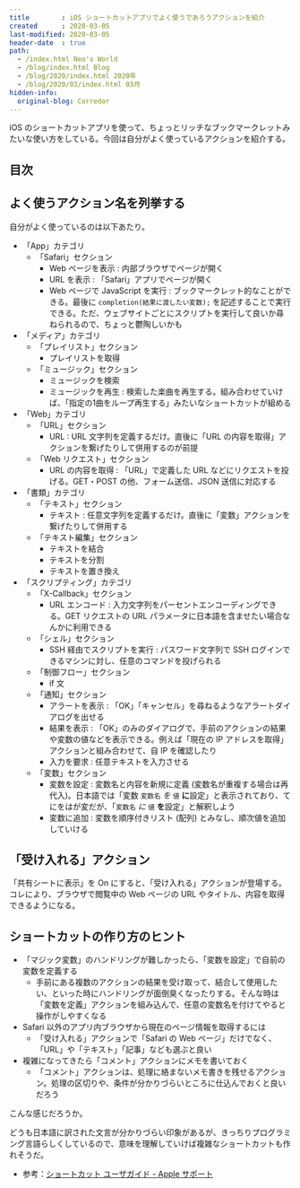 ```yaml
---
title        : iOS ショートカットアプリでよく使うであろうアクションを紹介
created      : 2020-03-05
last-modified: 2020-03-05
header-date  : true
path:
  - /index.html Neo's World
  - /blog/index.html Blog
  - /blog/2020/index.html 2020年
  - /blog/2020/03/index.html 03月
hidden-info:
  original-blog: Corredor
---
```


iOS のショートカットアプリを使って、ちょっとリッチなブックマークレットみたいな使い方をしている。今回は自分がよく使っているアクションを紹介する。

## 目次

## よく使うアクション名を列挙する

自分がよく使っているのは以下あたり。

- 「App」カテゴリ
  - 「Safari」セクション
      - Web ページを表示 : 内部ブラウザでページが開く
      - URL を表示 : 「Safari」アプリでページが開く
      - Web ページで JavaScript を実行 : ブックマークレット的なことができる。最後に `completion(結果に渡したい変数);` を記述することで実行できる。ただ、ウェブサイトごとにスクリプトを実行して良いか尋ねられるので、ちょっと鬱陶しいかも
- 「メディア」カテゴリ
  - 「プレイリスト」セクション
      - プレイリストを取得
  - 「ミュージック」セクション
      - ミュージックを検索
      - ミュージックを再生 : 検索した楽曲を再生する。組み合わせていけば、「指定の1曲をループ再生する」みたいなショートカットが組める
- 「Web」カテゴリ
  - 「URL」セクション
      - URL : URL 文字列を定義するだけ。直後に「URL の内容を取得」アクションを繋げたりして併用するのが前提
  - 「Web リクエスト」セクション
      - URL の内容を取得 : 「URL」で定義した URL などにリクエストを投げる。GET・POST の他、フォーム送信、JSON 送信に対応する
- 「書類」カテゴリ
  - 「テキスト」セクション
      - テキスト : 任意文字列を定義するだけ。直後に「変数」アクションを繋げたりして併用する
  - 「テキスト編集」セクション
      - テキストを結合
      - テキストを分割
      - テキストを置き換え
- 「スクリプティング」カテゴリ
  - 「X-Callback」セクション
      - URL エンコード : 入力文字列をパーセントエンコーディングできる。GET リクエストの URL パラメータに日本語を含ませたい場合なんかに利用できる
  - 「シェル」セクション
      - SSH 経由でスクリプトを実行 : パスワード文字列で SSH ログインできるマシンに対し、任意のコマンドを投げられる
  - 「制御フロー」セクション
      - if 文
  - 「通知」セクション
      - アラートを表示 : 「OK」「キャンセル」を尋ねるようなアラートダイアログを出せる
      - 結果を表示 : 「OK」のみのダイアログで、手前のアクションの結果や変数の値などを表示できる。例えば「現在の IP アドレスを取得」アクションと組み合わせて、自 IP を確認したり
      - 入力を要求 : 任意テキストを入力させる
  - 「変数」セクション
      - 変数を設定 : 変数名と内容を新規に定義 (変数名が重複する場合は再代入)。日本語では「変数 `変数名` _を_ `値` **に**設定」と表示されており、てにをはが変だが、「`変数名` _に_ `値` **を**設定」と解釈しよう
      - 変数に追加 : 変数を順序付きリスト (配列) とみなし、順次値を追加していける

## 「受け入れる」アクション

「共有シートに表示」を On にすると、「受け入れる」アクションが登場する。コレにより、ブラウザで閲覧中の Web ページの URL やタイトル、内容を取得できるようになる。

## ショートカットの作り方のヒント

- 「マジック変数」のハンドリングが難しかったら、「変数を設定」で自前の変数を定義する
  - 手前にある複数のアクションの結果を受け取って、結合して使用したい、といった時にハンドリングが面倒臭くなったりする。そんな時は「変数を定義」アクションを組み込んで、任意の変数名を付けてやると操作がしやすくなる
- Safari 以外のアプリ内ブラウザから現在のページ情報を取得するには
  - 「受け入れる」アクションで「Safari の Web ページ」だけでなく、「URL」や「テキスト」「記事」なども選ぶと良い
- 複雑になってきたら「コメント」アクションにメモを書いておく
  - 「コメント」アクションは、処理に絡まないメモ書きを残せるアクション。処理の区切りや、条件が分かりづらいところに仕込んでおくと良いだろう

こんな感じだろうか。

どうも日本語に訳された文言が分かりづらい印象があるが、きっちりプログラミング言語らしくしているので、意味を理解していけば複雑なショートカットも作れそうだ。

- 参考：[ショートカット ユーザガイド - Apple サポート](https://support.apple.com/ja-jp/guide/shortcuts/welcome/ios)
